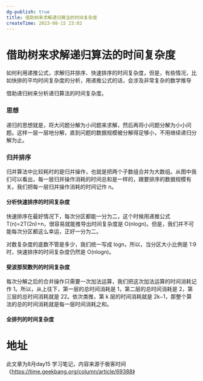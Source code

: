 ```yaml
---
dg-publish: true
title: 借助树来求解递归算法的时间复杂度
createTime: 2023-08-15 23:02  
---
```


# 借助树来求解递归算法的时间复杂度

如何利用递推公式，求解归并排序、快速排序的时间复杂度，但是，有些情况，比如快排的平均时间复杂度的分析，用递推公式的话，会涉及非常复杂的数学推导

借助递归树来分析递归算法的时间复杂度。

### 思想
递归的思想就是，将大问题分解为小问题来求解，然后再将小问题分解为小小问题。这样一层一层地分解，直到问题的数据规模被分解得足够小，不用继续递归分解为止。

### 归并排序
归并算法中比较耗时的是归并操作，也就是把两个子数组合并为大数组。从图中我们可以看出，每一层归并操作消耗的时间总和是一样的，跟要排序的数据规模有关。我们把每一层归并操作消耗的时间记作 n。

#### 分析快速排序的时间复杂度

快速排序在最好情况下，每次分区都能一分为二，这个时候用递推公式 T(n)=2T(2n​)+n，很容易就能推导出时间复杂度是 O(nlogn)。但是，我们并不可能每次分区都这么幸运，正好一分为二。

对数复杂度的底数不管是多少，我们统一写成 logn，所以，当分区大小比例是 1:9 时，快速排序的时间复杂度仍然是 O(nlogn)。

#### 斐波那契数列的时间复杂度

每次分解之后的合并操作只需要一次加法运算，我们把这次加法运算的时间消耗记作 1。所以，从上往下，第一层的总时间消耗是 1，第二层的总时间消耗是 2，第三层的总时间消耗就是 22。依次类推，第 k 层的时间消耗就是 2k−1，那整个算法的总的时间消耗就是每一层时间消耗之和。

#### 全排列的时间复杂度


# 地址

此文章为8月day15 学习笔记，内容来源于极客时间《https://time.geekbang.org/column/article/69388》